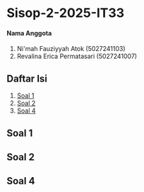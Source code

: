 # Sisop-2-2025-IT33

#### Nama Anggota
1. Ni'mah Fauziyyah Atok (5027241103)
2. Revalina Erica Permatasari (5027241007)

## Daftar Isi
1. [Soal 1](#soal-1)
2. [Soal 2](#soal-2)
4. [Soal 4](#soal-4)

## Soal 1 
## Soal 2
## Soal 4
